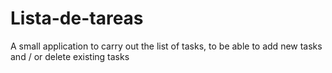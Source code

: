 # Lista-de-tareas
A small application to carry out the list of tasks, to be able to add new tasks and / or delete existing tasks
